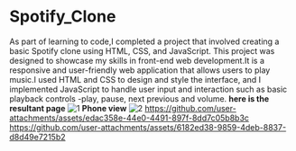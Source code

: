 # Spotify_Clone
As part of learning to code,I completed a project that involved creating a basic Spotify clone using HTML, CSS, and JavaScript. This project was designed to showcase my skills in front-end web development.It is a responsive and user-friendly web application that allows users to play music.I used HTML and CSS to design and style the interface, and I implemented JavaScript to handle user input and interaction such as basic playback controls -play, pause, next previous and volume.
**here is the resultant page**
![1](https://github.com/user-attachments/assets/278d9c40-efb6-49e3-9247-b2f5121b0f78)
**Phone view**
![2](https://github.com/user-attachments/assets/88c50c1c-f040-4d0e-a624-d3d7815591a3)
https://github.com/user-attachments/assets/edac358e-44e0-4491-897f-8dd7c05b8b3c
https://github.com/user-attachments/assets/6182ed38-9859-4deb-8837-d8d49e7215b2

